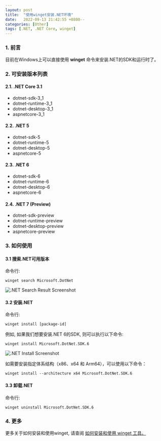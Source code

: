 ```yaml
---
layout: post
title:  "使用winget安装.NET环境"
date:   2022-09-13 21:42:55 +0800--
categories: [Other]
tags: [.NET, .NET Core, winget]  
---
```


### 1. 前言
目前在Windows上可以直接使用 **winget** 命令来安装.NET的SDK和运行时了。
### 2. 可安装版本列表
#### 2.1. .NET Core 3.1
- dotnet-sdk-3_1
- dotnet-runtime-3_1
- dotnet-desktop-3_1
- aspnetcore-3_1
  
#### 2.2. .NET 5
- dotnet-sdk-5
- dotnet-runtime-5
- dotnet-desktop-5
- aspnetcore-5
  
#### 2.3. .NET 6
- dotnet-sdk-6
- dotnet-runtime-6
- dotnet-desktop-6
- aspnetcore-6
  
#### 2.4. .NET 7 (Preview)
- dotnet-sdk-preview
- dotnet-runtime-preview
- dotnet-desktop-preview
- aspnetcore-preview
### 3. 如何使用

#### 3.1 搜索.NET可用版本
命令行:
```
winget search Microsoft.DotNet
```
![.NET Search Result Screenshot](https://devblogs.microsoft.com/dotnet/wp-content/uploads/sites/10/2022/09/Search-Dotnet-New.png)

#### 3.2 安装.NET
命令行:
```
winget install [package-id]
```

例如, 如果我们想要安装.NET 6的SDK, 则可以执行以下命令:
```
winget install Microsoft.DotNet.SDK.6
```
![.NET Install Screenshot](https://devblogs.microsoft.com/dotnet/wp-content/uploads/sites/10/2022/09/Install-Dotnet-New.png)

如需要安装指定体系结构（x86、x64 和 Arm64），可以使用以下命令：
```
winget install --architecture x64 Microsoft.DotNet.SDK.6
```
#### 3.3 卸载.NET
命令行:
```
winget uninstall Microsoft.DotNet.SDK.6
```

### 4. 更多
更多关于如何安装和使用winget, 请查阅 [如何安装和使用 winget 工具。](https://docs.microsoft.com/windows/package-manager/winget/)
